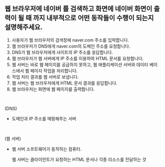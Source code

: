 ## 웹 브라우저에 네이버 를 검색하고 화면에 네이버 화면이 출력이 될 때 까지 내부적으로 어떤 동작들이 수행이 되는지 설명해주세요.

1. 사용자가 웹 브라우저의 검색창에 naver.com 주소를 입력합니다.
2. 웹 브라우저가 DNS에게 naver.com의 도메인 주소를 요청합니다.
3. DNS가 웹 브라우저에게 사이트의 IP 주소를 응답합니다.
4. 웹 브라우저가 웹 서버에게 IP 주소를 이용하여 HTML 문서를 요청합니다.
5. 웹 서버는 바로 웹 페이지를 공급하지 못하고, 웹 애플리케이션 서버와 데이터 베이스에서 웹 페이지 작업을 처리합니다.
6. 작업 처리 결과를 웹 서버로 보냅니다.
7. 웹 서버는 웹 브라우저에게 HTML 문서 결과를 응답합니다.
8. 웹 브라우저는 화면에 웹 페이지를 출력합니다.
<br>

(DNS)
- 도메인과 IP 주소를 매핑해주는 서버
<br>

(웹 서버)
- 웹 서버 소프트웨어가 동작하는 컴퓨터.

  웹 서버는 클라이언트가 요청하는 HTML 문서나 각종 리소스를 전달하는 것

